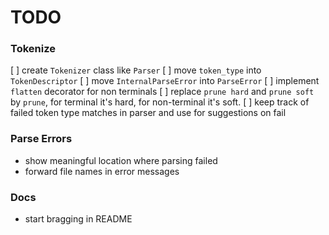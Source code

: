# TODO

### Tokenize
[ ] create `Tokenizer` class like `Parser`
[ ] move `token_type` into `TokenDescriptor`
[ ] move `InternalParseError` into `ParseError`
[ ] implement `flatten` decorator for non terminals
[ ] replace `prune hard` and `prune soft` by `prune`, for terminal it's hard, for non-terminal it's soft.
[ ] keep track of failed token type matches in parser and use for suggestions on fail

### Parse Errors
- show meaningful location where parsing failed
- forward file names in error messages

### Docs
- start bragging in README
